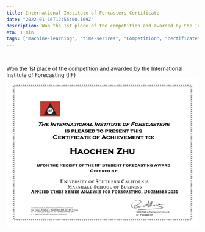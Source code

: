 ```yaml
---
title: International Institute of Forcasters Certificate
date: "2022-01-16T12:55:00.169Z"
description: Won the 1st place of the competition and awarded by the International Institute of Forecasting (IIF). 
eta: 1 min
tags: ["machine-learning", "time-serires", "Competition", "certificate"]
---
```


&nbsp;

Won the 1st place of the competition and awarded by the International Institute of Forecasting (IIF)
![zheng](zheng.jpg)